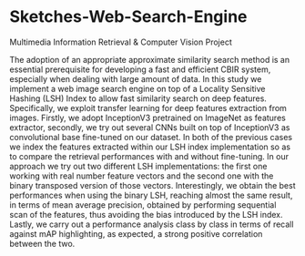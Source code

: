 # Sketches-Web-Search-Engine
Multimedia Information Retrieval & Computer Vision Project

The adoption of an appropriate approximate similarity search method is an essential prerequisite for developing a fast and efficient CBIR system, especially when dealing with large amount of data. In this study we implement a web image search engine on top of a Locality Sensitive Hashing (LSH) Index to allow fast similarity search on deep features. Specifically, we exploit transfer learning for deep features extraction from images. Firstly, we adopt InceptionV3 pretrained on ImageNet as features extractor, secondly, we try out several CNNs built on top of InceptionV3 as convolutional base fine-tuned on our dataset. In both of the previous cases we index the features extracted within our LSH index implementation so as to compare the retrieval performances with and without fine-tuning. In our approach we try out two different LSH implementations: the first one working with real number feature vectors and the second one with the binary transposed version of those vectors. Interestingly,  we obtain the best performances when using the binary LSH, reaching almost the same result, in terms of mean average precision, obtained by performing sequential scan of the features, thus avoiding the bias introduced by the LSH index. Lastly, we carry out a performance analysis class by class in terms of recall against mAP highlighting, as expected, a strong positive correlation between the two.  
